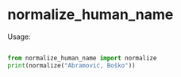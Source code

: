 # normalize_human_name

Usage:
```python

from normalize_human_name import normalize
print(normalize("Abramović, Boško"))

```

